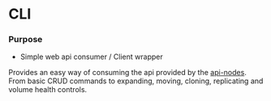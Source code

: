 # CLI

### Purpose

- Simple web api consumer / Client wrapper

Provides an easy way of consuming the api provided by the [api-nodes](API.md).
From basic CRUD commands to expanding, moving, cloning, replicating and volume health controls.